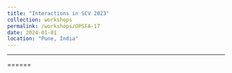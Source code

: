 ```yaml
---
title: "Interactions in SCV 2023"
collection: workshops
permalink: /workshops/OPSFA-17
date: 2024-01-01
location: "Pune, India"
---
```


---


======

